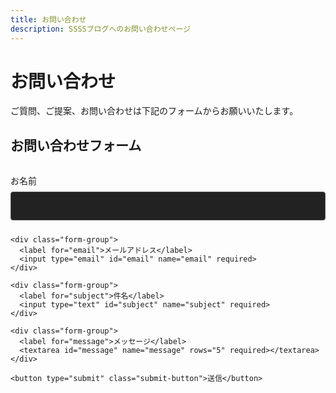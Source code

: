```yaml
---
title: お問い合わせ
description: SSSSブログへのお問い合わせページ
---
```


# お問い合わせ

ご質問、ご提案、お問い合わせは下記のフォームからお願いいたします。

## お問い合わせフォーム

<div class="contact-form">
  <form>
    <div class="form-group">
      <label for="name">お名前</label>
      <input type="text" id="name" name="name" required>
    </div>
    
    <div class="form-group">
      <label for="email">メールアドレス</label>
      <input type="email" id="email" name="email" required>
    </div>
    
    <div class="form-group">
      <label for="subject">件名</label>
      <input type="text" id="subject" name="subject" required>
    </div>
    
    <div class="form-group">
      <label for="message">メッセージ</label>
      <textarea id="message" name="message" rows="5" required></textarea>
    </div>
    
    <button type="submit" class="submit-button">送信</button>
  </form>
</div>

<style>
.contact-form {
  max-width: 600px;
  margin: 2rem 0;
}

.form-group {
  margin-bottom: 1.5rem;
}

label {
  display: block;
  margin-bottom: 0.5rem;
  font-weight: 500;
}

input, textarea {
  width: 100%;
  padding: 0.75rem;
  border: 1px solid #555;
  border-radius: 4px;
  background-color: #222;
  color: #e0e0e0;
  font-family: inherit;
  font-size: 16px;
}

.submit-button {
  background-color: var(--front-blue);
  color: white;
  border: none;
  padding: 0.75rem 1.5rem;
  border-radius: 4px;
  font-size: 16px;
  font-weight: 500;
  cursor: pointer;
  transition: background-color 0.3s;
}

.submit-button:hover {
  opacity: 0.9;
}
</style>
